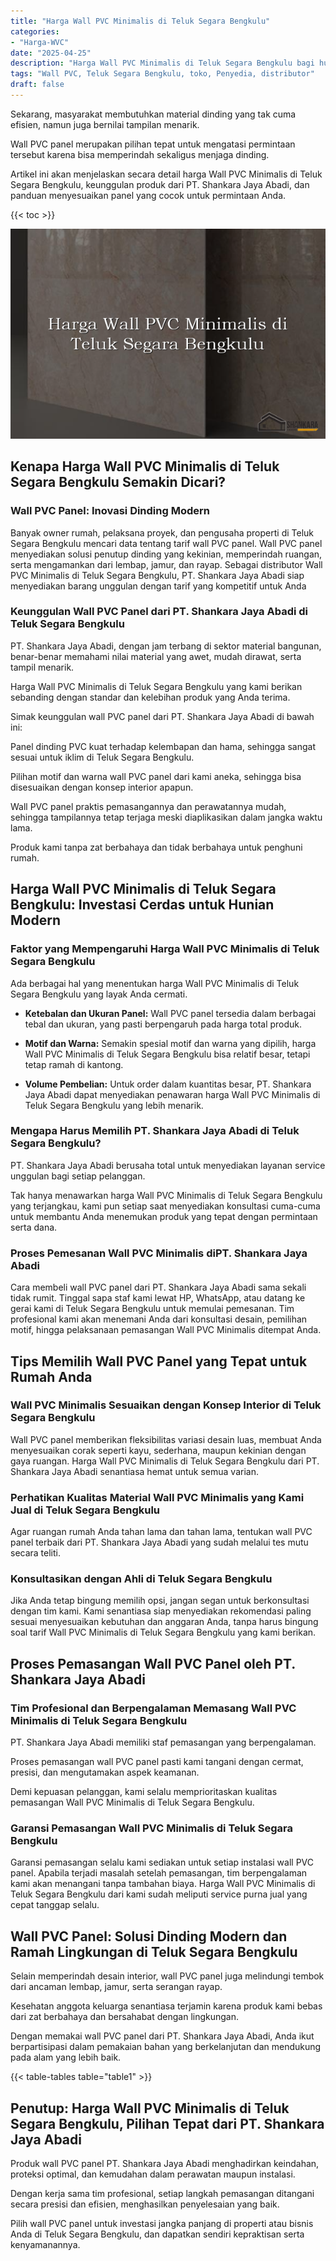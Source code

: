 ```yaml
---
title: "Harga Wall PVC Minimalis di Teluk Segara Bengkulu"
categories: 
- "Harga-WVC"
date: "2025-04-25"
description: "Harga Wall PVC Minimalis di Teluk Segara Bengkulu bagi hunian, office, dan ritel. Panel berkualitas, pilihan motif, variasi warna menarik, dengan layanan instalasi dikerjakan oleh tim profesional dan kepastian resmi!|Layanan penjualan Wall PVC Minimalis di Teluk Segara Bengkulu bagi keperluan rumah, perkantoran, maupun ritel, dengan produk unggulan dan penempatan oleh tenaga ahli ahli serta garansi resmi.|Solusi Wall PVC Minimalis di Teluk Segara Bengkulu yang andal untuk tempat tinggal, perkantoran, serta ritel, dengan material terbaik dan penempatan oleh tim ahli serta jaminan resmi.|Distribusi Wall PVC Minimalis di Teluk Segara Bengkulu bagi hunian, perkantoran, dan gerai, dengan material terbaik dan penempatan oleh tim ahli, dilengkapi beserta garansi resmi.}"
tags: "Wall PVC, Teluk Segara Bengkulu, toko, Penyedia, distributor"
draft: false
---
```


Sekarang, masyarakat membutuhkan material dinding yang tak cuma efisien, namun juga bernilai tampilan menarik.

Wall PVC panel merupakan pilihan tepat untuk mengatasi permintaan tersebut karena bisa memperindah sekaligus menjaga dinding.

Artikel ini akan menjelaskan secara detail harga Wall PVC Minimalis di Teluk Segara Bengkulu, keunggulan produk dari PT. Shankara Jaya Abadi, dan panduan menyesuaikan panel yang cocok untuk permintaan Anda.

{{< toc >}}

![Harga Wall PVC Minimalis di Teluk Segara Bengkulu](/images/Harga-WVC/Harga-Wall-PVC-Minimalis-di-Teluk-Segara-Bengkulu.png)


## Kenapa Harga Wall PVC Minimalis di Teluk Segara Bengkulu Semakin Dicari?

### Wall PVC Panel: Inovasi Dinding Modern

Banyak owner rumah, pelaksana proyek, dan pengusaha properti di Teluk Segara Bengkulu mencari data tentang tarif wall PVC panel. Wall PVC panel menyediakan solusi penutup dinding yang kekinian, memperindah ruangan, serta mengamankan dari lembap, jamur, dan rayap. Sebagai distributor Wall PVC Minimalis di Teluk Segara Bengkulu, PT. Shankara Jaya Abadi siap menyediakan barang unggulan dengan tarif yang kompetitif untuk Anda

### Keunggulan Wall PVC Panel dari PT. Shankara Jaya Abadi di Teluk Segara Bengkulu

PT. Shankara Jaya Abadi, dengan jam terbang di sektor material bangunan, benar-benar memahami nilai material yang awet, mudah dirawat, serta tampil menarik.

Harga Wall PVC Minimalis di Teluk Segara Bengkulu yang kami berikan sebanding dengan standar dan kelebihan produk yang Anda terima.

Simak keunggulan wall PVC panel dari PT. Shankara Jaya Abadi di bawah ini:

Panel dinding PVC kuat terhadap kelembapan dan hama, sehingga sangat sesuai untuk iklim di Teluk Segara Bengkulu.

Pilihan motif dan warna wall PVC panel dari kami aneka, sehingga bisa disesuaikan dengan konsep interior apapun.

Wall PVC panel praktis pemasangannya dan perawatannya mudah, sehingga tampilannya tetap terjaga meski diaplikasikan dalam jangka waktu lama.

Produk kami tanpa zat berbahaya dan tidak berbahaya untuk penghuni rumah.

## Harga Wall PVC Minimalis di Teluk Segara Bengkulu: Investasi Cerdas untuk Hunian Modern

### Faktor yang Mempengaruhi Harga Wall PVC Minimalis di Teluk Segara Bengkulu

Ada berbagai hal yang menentukan harga Wall PVC Minimalis di Teluk Segara Bengkulu yang layak Anda cermati.

- **Ketebalan dan Ukuran Panel:** Wall PVC panel tersedia dalam berbagai tebal dan ukuran, yang pasti berpengaruh pada harga total produk.

- **Motif dan Warna:** Semakin spesial motif dan warna yang dipilih, harga Wall PVC Minimalis di Teluk Segara Bengkulu bisa relatif besar, tetapi tetap ramah di kantong.

- **Volume Pembelian:** Untuk order dalam kuantitas besar, PT. Shankara Jaya Abadi dapat menyediakan penawaran harga Wall PVC Minimalis di Teluk Segara Bengkulu yang lebih menarik.

### Mengapa Harus Memilih PT. Shankara Jaya Abadi di Teluk Segara Bengkulu?

PT. Shankara Jaya Abadi berusaha total untuk menyediakan layanan service unggulan bagi setiap pelanggan.

Tak hanya menawarkan harga Wall PVC Minimalis di Teluk Segara Bengkulu yang terjangkau, kami pun setiap saat menyediakan konsultasi cuma-cuma untuk membantu Anda menemukan produk yang tepat dengan permintaan serta dana.

### Proses Pemesanan Wall PVC Minimalis diPT. Shankara Jaya Abadi

Cara membeli wall PVC panel dari PT. Shankara Jaya Abadi sama sekali tidak rumit. Tinggal sapa staf kami lewat HP, WhatsApp, atau datang ke gerai kami di Teluk Segara Bengkulu untuk memulai pemesanan. Tim profesional kami akan menemani Anda dari konsultasi desain, pemilihan motif, hingga pelaksanaan pemasangan Wall PVC Minimalis ditempat Anda.

## Tips Memilih Wall PVC Panel yang Tepat untuk Rumah Anda

### Wall PVC Minimalis Sesuaikan dengan Konsep Interior di Teluk Segara Bengkulu

Wall PVC panel memberikan fleksibilitas variasi desain luas, membuat Anda menyesuaikan corak seperti kayu, sederhana, maupun kekinian dengan gaya ruangan. Harga Wall PVC Minimalis di Teluk Segara Bengkulu dari PT. Shankara Jaya Abadi senantiasa hemat untuk semua varian.

### Perhatikan Kualitas Material Wall PVC Minimalis yang Kami Jual di Teluk Segara Bengkulu

Agar ruangan rumah Anda tahan lama dan tahan lama, tentukan wall PVC panel terbaik dari PT. Shankara Jaya Abadi yang sudah melalui tes mutu secara teliti.

### Konsultasikan dengan Ahli di Teluk Segara Bengkulu

Jika Anda tetap bingung memilih opsi, jangan segan untuk berkonsultasi dengan tim kami. Kami senantiasa siap menyediakan rekomendasi paling sesuai menyesuaikan kebutuhan dan anggaran Anda, tanpa harus bingung soal tarif Wall PVC Minimalis di Teluk Segara Bengkulu yang kami berikan.

## Proses Pemasangan Wall PVC Panel oleh PT. Shankara Jaya Abadi

### Tim Profesional dan Berpengalaman Memasang Wall PVC Minimalis di Teluk Segara Bengkulu

PT. Shankara Jaya Abadi memiliki staf pemasangan yang berpengalaman.

Proses pemasangan wall PVC panel pasti kami tangani dengan cermat, presisi, dan mengutamakan aspek keamanan.

Demi kepuasan pelanggan, kami selalu memprioritaskan kualitas pemasangan Wall PVC Minimalis di Teluk Segara Bengkulu.

### Garansi Pemasangan Wall PVC Minimalis di Teluk Segara Bengkulu

Garansi pemasangan selalu kami sediakan untuk setiap instalasi wall PVC panel. Apabila terjadi masalah setelah pemasangan, tim berpengalaman kami akan menangani tanpa tambahan biaya. Harga Wall PVC Minimalis di Teluk Segara Bengkulu dari kami sudah meliputi service purna jual yang cepat tanggap selalu.

## Wall PVC Panel: Solusi Dinding Modern dan Ramah Lingkungan di Teluk Segara Bengkulu

Selain memperindah desain interior, wall PVC panel juga melindungi tembok dari ancaman lembap, jamur, serta serangan rayap.

Kesehatan anggota keluarga senantiasa terjamin karena produk kami bebas dari zat berbahaya dan bersahabat dengan lingkungan.

Dengan memakai wall PVC panel dari PT. Shankara Jaya Abadi, Anda ikut berpartisipasi dalam pemakaian bahan yang berkelanjutan dan mendukung pada alam yang lebih baik.

{{< table-tables table="table1" >}}

## Penutup: Harga Wall PVC Minimalis di Teluk Segara Bengkulu, Pilihan Tepat dari PT. Shankara Jaya Abadi

Produk wall PVC panel PT. Shankara Jaya Abadi menghadirkan keindahan, proteksi optimal, dan kemudahan dalam perawatan maupun instalasi.

Dengan kerja sama tim profesional, setiap langkah pemasangan ditangani secara presisi dan efisien, menghasilkan penyelesaian yang baik.

Pilih wall PVC panel untuk investasi jangka panjang di properti atau bisnis Anda di Teluk Segara Bengkulu, dan dapatkan sendiri kepraktisan serta kenyamanannya.